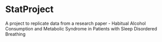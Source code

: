 # StatProject
A project to replicate data from a research paper - Habitual Alcohol Consumption and Metabolic Syndrome in Patients with Sleep Disordered Breathing

